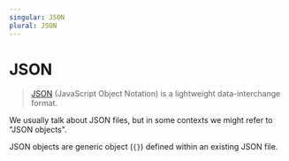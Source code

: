 ```yaml
---
singular: JSON
plural: JSON
---
```

# JSON

> [JSON](https://www.json.org/) (JavaScript Object Notation) is a lightweight data-interchange format.

We usually talk about JSON files, but in some contexts we might refer to "JSON objects".

JSON objects are generic object (`{}`) defined within an existing JSON file.
